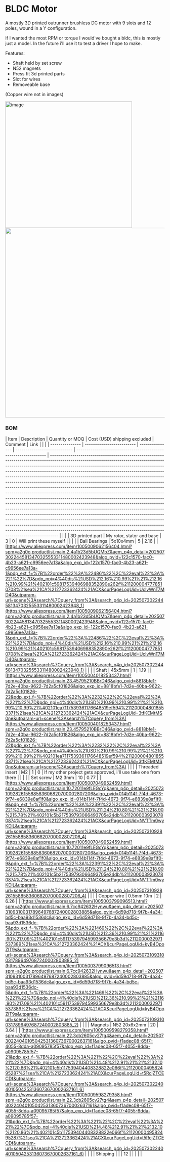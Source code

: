 # BLDC Motor 

A mostly 3D printed outrunner brushless DC motor with 9 slots and 12 poles, wound in a Y configuration.

If I wanted the most RPM or torque I would've bought a bldc, this is mostly just a model. In the future i'll use it to test a driver I hope to make.

Features:
- Shaft held by set screw
- N52 magnets
- Press fit 3d printed parts
- Slot for wires
- Removeable base


(Copper wire not in images)

<img width="400" alt="image" src="https://github.com/user-attachments/assets/7451a826-a50e-4e20-a148-fe7bab81cc32" />


<img width="600" src="https://hc-cdn.hel1.your-objectstorage.com/s/v3/67991e943249a25d117f47c8bffe51aa1a55728e_motor.png" />

### BOM

| Item            | Description               | Quantity or MOQ | Cost (USD) shipping excluded | Comment                                                         | Link                                                                                                                                                                                                                                                                                                                                                                                                                                                                                                                                                                                                                                                                                                                                                                                                                                                                                                                                                                                                                                                                                                                                                                                                                   |  |  |
| --------------- | ------------------------- | --------------- | ---------------------------- | --------------------------------------------------------------- | ---------------------------------------------------------------------------------------------------------------------------------------------------------------------------------------------------------------------------------------------------------------------------------------------------------------------------------------------------------------------------------------------------------------------------------------------------------------------------------------------------------------------------------------------------------------------------------------------------------------------------------------------------------------------------------------------------------------------------------------------------------------------------------------------------------------------------------------------------------------------------------------------------------------------------------------------------------------------------------------------------------------------------------------------------------------------------------------------------------------------------------------------------------------------------------------------------------------------- |  |  |
| 3D printed part | My rotor, stator and base | 3               | 0                            | Will print these myself                                         |                                                                                                                                                                                                                                                                                                                                                                                                                                                                                                                                                                                                                                                                                                                                                                                                                                                                                                                                                                                                                                                                                                                                                                                                                        |  |  |
| Ball Bearings   | 5x10x4mm                  | 5               | 2.16                         |                                                                 | [https://www.aliexpress.com/item/1005009062156404.html?spm=a2g0o.productlist.main.2.4a1b23d5bUQMbZ&aem_p4p_detail=2025073022445813470325553311480002423948&algo_pvid=122c1570-fac0-4b23-a621-c9956ee7a13a&algo_exp_id=122c1570-fac0-4b23-a621-c9956ee7a13a-1&pdp_ext_f=%7B%22order%22%3A%22486%22%2C%22eval%22%3A%221%22%7D&pdp_npi=4%40dis%21USD%212.16%210.99%21%21%212.16%210.99%21%402101c59817539406988352890e262f%2112000047778510708%21sea%21CA%212723362424%21ACX&curPageLogUid=UclvWnT7MD40&utparam-url=scene%3Asearch%7Cquery_from%3A&search_p4p_id=2025073022445813470325553311480002423948_1](https://www.aliexpress.com/item/1005009062156404.html?spm=a2g0o.productlist.main.2.4a1b23d5bUQMbZ&aem_p4p_detail=2025073022445813470325553311480002423948&algo_pvid=122c1570-fac0-4b23-a621-c9956ee7a13a&algo_exp_id=122c1570-fac0-4b23-a621-c9956ee7a13a-1&pdp_ext_f=%7B%22order%22%3A%22486%22%2C%22eval%22%3A%221%22%7D&pdp_npi=4%40dis%21USD%212.16%210.99%21%21%212.16%210.99%21%402101c59817539406988352890e262f%2112000047778510708%21sea%21CA%212723362424%21ACX&curPageLogUid=UclvWnT7MD40&utparam-url=scene%3Asearch%7Cquery_from%3A&search_p4p_id=2025073022445813470325553311480002423948_1)     |  |  |
| Shaft           | 45x5mm                    | 1               | 1.19                         |                                                                 | [https://www.aliexpress.com/item/1005004018253437.html?spm=a2g0o.productlist.main.23.45795210BBrD46&algo_pvid=8818bfe1-7d2e-40ba-9622-7d2a5cf01826&algo_exp_id=8818bfe1-7d2e-40ba-9622-7d2a5cf01826-22&pdp_ext_f=%7B%22order%22%3A%2232%22%2C%22eval%22%3A%221%22%7D&pdp_npi=4%40dis%21USD%210.99%210.99%21%21%210.99%210.99%21%402101ea7117539361176648519ef594%2112000048018553371%21sea%21CA%212723362424%21ACX&curPageLogUid=3tfKEMtMS0ne&utparam-url=scene%3Asearch%7Cquery_from%3A](https://www.aliexpress.com/item/1005004018253437.html?spm=a2g0o.productlist.main.23.45795210BBrD46&algo_pvid=8818bfe1-7d2e-40ba-9622-7d2a5cf01826&algo_exp_id=8818bfe1-7d2e-40ba-9622-7d2a5cf01826-22&pdp_ext_f=%7B%22order%22%3A%2232%22%2C%22eval%22%3A%221%22%7D&pdp_npi=4%40dis%21USD%210.99%210.99%21%21%210.99%210.99%21%402101ea7117539361176648519ef594%2112000048018553371%21sea%21CA%212723362424%21ACX&curPageLogUid=3tfKEMtMS0ne&utparam-url=scene%3Asearch%7Cquery_from%3A)                                                                                                                                                                                                                                     |  |  |
| Threaded insert | M2                        | 1               | 0                            | If my other project gets approved, i'll use take one from there |                                                                                                                                                                                                                                                                                                                                                                                                                                                                                                                                                                                                                                                                                                                                                                                                                                                                                                                                                                                                                                                                                                                                                                                                                        |  |  |
| Set screw       | M2 3mm                    | 10              | 0.77                         |                                                                 | [https://www.aliexpress.com/item/1005007049952459.html?spm=a2g0o.productlist.main.10.72011e9fLEGcYq&aem_p4p_detail=2025073109282615588583606820700002807206&algo_pvid=014b114f-7f4d-4673-9f74-e6839e8af1f0&algo_exp_id=014b114f-7f4d-4673-9f74-e6839e8af1f0-9&pdp_ext_f=%7B%22order%22%3A%22391%22%2C%22eval%22%3A%221%22%7D&pdp_npi=4%40dis%21USD%211.24%210.80%21%21%218.90%215.78%21%402101c5b217539793066493705e24db%2112000039230780874%21sea%21CA%212723362424%21ACX&curPageLogUid=NVTTm0wyKDlL&utparam-url=scene%3Asearch%7Cquery_from%3A&search_p4p_id=2025073109282615588583606820700002807206_4](https://www.aliexpress.com/item/1005007049952459.html?spm=a2g0o.productlist.main.10.72011e9fLEGcYq&aem_p4p_detail=2025073109282615588583606820700002807206&algo_pvid=014b114f-7f4d-4673-9f74-e6839e8af1f0&algo_exp_id=014b114f-7f4d-4673-9f74-e6839e8af1f0-9&pdp_ext_f=%7B%22order%22%3A%22391%22%2C%22eval%22%3A%221%22%7D&pdp_npi=4%40dis%21USD%211.24%210.80%21%21%218.90%215.78%21%402101c5b217539793066493705e24db%2112000039230780874%21sea%21CA%212723362424%21ACX&curPageLogUid=NVTTm0wyKDlL&utparam-url=scene%3Asearch%7Cquery_from%3A&search_p4p_id=2025073109282615588583606820700002807206_4)   |  |  |
| Copper wire     | 0.5mm 10m                 | 2               | 6.26                         |                                                                 | [https://www.aliexpress.com/item/1005003799096513.html?spm=a2g0o.productlist.main.6.7cc942632Hynwu&aem_p4p_detail=20250731093100317896497687240002803885&algo_pvid=6d59d718-9f7b-4a34-bd5c-baa93d1536dc&algo_exp_id=6d59d718-9f7b-4a34-bd5c-baa93d1536dc-5&pdp_ext_f=%7B%22order%22%3A%221469%22%2C%22eval%22%3A%221%22%7D&pdp_npi=4%40dis%21USD%212.36%210.99%21%21%2116.90%217.09%21%402101c59117539794599356679e3b3d%2112000032971537389%21sea%21CA%212723362424%21ACX&curPageLogUid=kyB4OpoZlT9s&utparam-url=scene%3Asearch%7Cquery_from%3A&search_p4p_id=20250731093100317896497687240002803885_2](https://www.aliexpress.com/item/1005003799096513.html?spm=a2g0o.productlist.main.6.7cc942632Hynwu&aem_p4p_detail=20250731093100317896497687240002803885&algo_pvid=6d59d718-9f7b-4a34-bd5c-baa93d1536dc&algo_exp_id=6d59d718-9f7b-4a34-bd5c-baa93d1536dc-5&pdp_ext_f=%7B%22order%22%3A%221469%22%2C%22eval%22%3A%221%22%7D&pdp_npi=4%40dis%21USD%212.36%210.99%21%21%2116.90%217.09%21%402101c59117539794599356679e3b3d%2112000032971537389%21sea%21CA%212723362424%21ACX&curPageLogUid=kyB4OpoZlT9s&utparam-url=scene%3Asearch%7Cquery_from%3A&search_p4p_id=20250731093100317896497687240002803885_2)         |  |  |
| Magnets         | N52 20x6x2mm              | 20              | 3.64                         |                                                                 | [https://www.aliexpress.com/item/1005009598279358.html?spm=a2g0o.productlist.main.22.3cb2605cv27tg4&aem_p4p_detail=2025073022404010504253136073670002637161&algo_pvid=f1adec08-65f7-4055-8dda-a09095785f57&algo_exp_id=f1adec08-65f7-4055-8dda-a09095785f57-21&pdp_ext_f=%7B%22order%22%3A%221%22%2C%22eval%22%3A%221%22%7D&pdp_npi=4%40dis%21USD%214.48%212.91%21%21%2132.10%2120.86%21%402101c5b117539404408328822e066f%2112000049582495287%21sea%21CA%212723362424%21ACX&curPageLogUid=t5RcjZTCECDf&utparam-url=scene%3Asearch%7Cquery_from%3A&search_p4p_id=2025073022404010504253136073670002637161_6](https://www.aliexpress.com/item/1005009598279358.html?spm=a2g0o.productlist.main.22.3cb2605cv27tg4&aem_p4p_detail=2025073022404010504253136073670002637161&algo_pvid=f1adec08-65f7-4055-8dda-a09095785f57&algo_exp_id=f1adec08-65f7-4055-8dda-a09095785f57-21&pdp_ext_f=%7B%22order%22%3A%221%22%2C%22eval%22%3A%221%22%7D&pdp_npi=4%40dis%21USD%214.48%212.91%21%21%2132.10%2120.86%21%402101c5b117539404408328822e066f%2112000049582495287%21sea%21CA%212723362424%21ACX&curPageLogUid=t5RcjZTCECDf&utparam-url=scene%3Asearch%7Cquery_from%3A&search_p4p_id=2025073022404010504253136073670002637161_6) |  |  |
| Shipping        |                           |                 | 12                           |                                                                 |                                                                                                                                                                                                                                                                                                                                                                                                                                                                                                                                                                                                                                                                                                                                                                                                                                                                                                                                                                                                                                                                                                                                                                                                                        |  |  |
